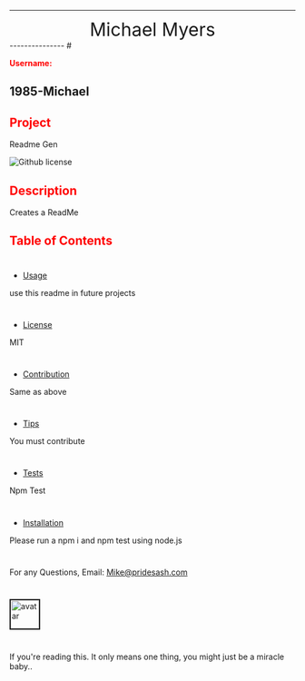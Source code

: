 
---------------
<center><font size="6px">Michael Myers</center></font>
 ---------------
#

<strong style="color: red">Username:</strong>

1985-Michael
 ---------------
## <strong style="color: red">Project</strong> 

Readme Gen

![Github license](https://img.shields.io/badge/license-MIT-blue.svg)

## <strong style="color: red">Description</strong>
Creates a ReadMe
## <strong style="color: red">Table of Contents</strong>
#
* [Usage](#usage)

use this readme in future projects
#
* [License](#license)

MIT
#
* [Contribution](#contribution)

Same as above
#
* [Tips](#tips)

You must contribute
#
* [Tests](#tests)

Npm Test
#
* [Installation](#installation)

Please run a npm i and npm test using node.js
#
For any Questions, Email: Mike@pridesash.com
#
<img src="https://anthonymyers1985.weebly.com/uploads/5/7/4/5/57459889/12743696-10201449901526425-1933875123050792984-n_orig.jpg"
alt="avatar" border= "2px" width="50px" height="50px" />
#
If you're reading this. It only means one thing, you might just be a miracle baby..
